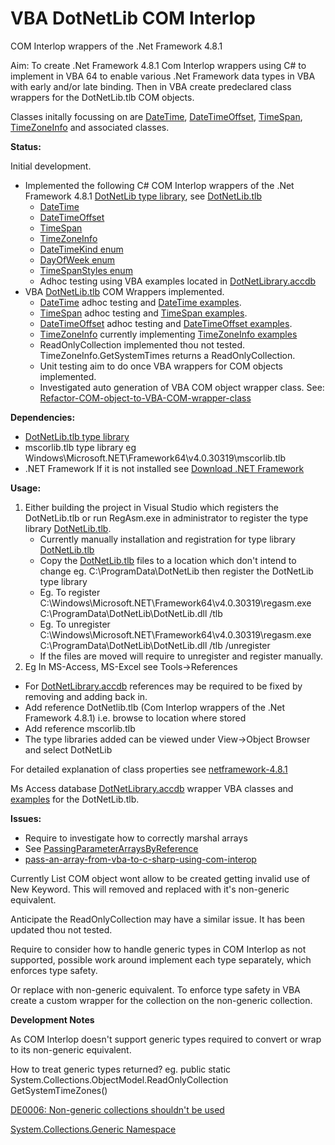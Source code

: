 # VBA DotNetLib COM Interlop
 COM Interlop wrappers of the .Net Framework 4.8.1
 
  Aim: To create .Net Framework 4.8.1 Com Interlop wrappers using C# to implement in VBA 64 to enable various .Net Framework data types in VBA with early and/or late binding. Then in VBA create predeclared class wrappers for the DotNetLib.tlb COM objects.
 
 Classes initally focussing on are [DateTime](https://learn.microsoft.com/en-us/dotnet/api/system.datetime?view=netframework-4.8.1), [DateTimeOffset](https://learn.microsoft.com/en-us/dotnet/api/system.datetimeoffset?view=netframework-4.8.1), [TimeSpan](https://learn.microsoft.com/en-us/dotnet/api/system.timespan?view=netframework-4.8.1),  [TimeZoneInfo](https://learn.microsoft.com/en-us/dotnet/api/system.timezoneinfo?view=netframework-4.8.1) and associated classes.
 
  **Status:**
  
  Initial development.
  - Implemented the following C# COM Interlop wrappers of the .Net Framework 4.8.1 [DotNetLib type library](https://github.com/MarkJohnstoneGitHub/VBA-DotNetLib/tree/main/COMDotNetLib), see [DotNetLib.tlb](https://github.com/MarkJohnstoneGitHub/VBA-DotNetLib/tree/main/COMDotNetLib/bin/Release)
     - [DateTime](https://github.com/MarkJohnstoneGitHub/VBA-DotNetLib/blob/main/COMDotNetLib/System/DateTime.cs)
     - [DateTimeOffset](https://github.com/MarkJohnstoneGitHub/VBA-DotNetLib/blob/main/COMDotNetLib/System/DateTimeOffset.cs)
     - [TimeSpan](https://github.com/MarkJohnstoneGitHub/VBA-DotNetLib/blob/main/COMDotNetLib/System/TimeSpan.cs)
     - [TimeZoneInfo](https://github.com/MarkJohnstoneGitHub/VBA-DotNetLib/blob/main/COMDotNetLib/System/TimeZoneInfo.cs)
     - [DateTimeKind enum](https://github.com/MarkJohnstoneGitHub/VBA-DotNetLib/blob/main/COMDotNetLib/System/DateTimeKind.cs)
     - [DayOfWeek enum ](https://github.com/MarkJohnstoneGitHub/VBA-DotNetLib/blob/main/COMDotNetLib/System/DayOfWeek.cs)
     - [TimeSpanStyles enum](https://github.com/MarkJohnstoneGitHub/VBA-DotNetLib/blob/main/COMDotNetLib/System/Globalization/TimeSpanStyles.cs)
     - Adhoc testing using VBA examples located in [DotNetLibrary.accdb](https://github.com/MarkJohnstoneGitHub/VBA-DotNetLib/blob/main/VBA/DotNetLibrary.accdb)
- VBA [DotNetLib.tlb](https://github.com/MarkJohnstoneGitHub/VBA-DotNetLib/tree/main/COMDotNetLib/bin/Release) COM Wrappers implemented.
  - [DateTime](https://github.com/MarkJohnstoneGitHub/VBA-DotNetLib/blob/main/VBA/VBADotNetLib/System/DateTime.cls) adhoc testing and [DateTime examples](https://github.com/MarkJohnstoneGitHub/VBA-DotNetLib/tree/main/VBA/Examples/DateTime).
  - [TimeSpan](https://github.com/MarkJohnstoneGitHub/VBA-DotNetLib/blob/main/VBA/VBADotNetLib/System/TimeSpan.cls) adhoc testing and [TimeSpan examples](https://github.com/MarkJohnstoneGitHub/VBA-DotNetLib/tree/main/VBA/Examples/TimeSpan).
  - [DateTimeOffset](https://github.com/MarkJohnstoneGitHub/VBA-DotNetLib/blob/main/VBA/VBADotNetLib/System/DateTimeOffset.cls) adhoc testing and [DateTimeOffset examples](https://github.com/MarkJohnstoneGitHub/VBA-DotNetLib/tree/main/VBA/Examples/DateTimeOffset).
  - [TimeZoneInfo](https://github.com/MarkJohnstoneGitHub/VBA-DotNetLib/blob/main/VBA/VBADotNetLib/System/TimeZoneInfo.cls) currently implementing [TimeZoneInfo examples](https://github.com/MarkJohnstoneGitHub/VBA-DotNetLib/tree/main/VBA/Examples/TimeZoneInfo)
  - ReadOnlyCollection implemented thou not tested.  TimeZoneInfo.GetSystemTimes returns a ReadOnlyCollection. 
  - Unit testing aim to do once VBA wrappers for COM objects implemented.
  - Investigated auto generation of VBA COM object wrapper class. See: [Refactor-COM-object-to-VBA-COM-wrapper-class](https://github.com/MarkJohnstoneGitHub/Refactor-COM-object-to-VBA-COM-wrapper-class)
  
 **Dependencies:**
 - [DotNetLib.tlb type library](https://github.com/MarkJohnstoneGitHub/VBA-DotNetLib/tree/main/COMDotNetLib/bin/Release)
 - mscorlib.tlb type library eg Windows\Microsoft.NET\Framework64\v4.0.30319\mscorlib.tlb
 - .NET Framework If it is not installed see [Download .NET Framework](https://dotnet.microsoft.com/en-us/download/dotnet-framework)

 **Usage:**
 
 1) Either building the project in Visual Studio which registers the DotNetLib.tlb or run RegAsm.exe in administrator to register the type library [DotNetLib.tlb](https://github.com/MarkJohnstoneGitHub/VBA-DotNetLib/tree/main/COMDotNetLib/bin/Release).
    - Currently manually installation and registration for type library [DotNetLib.tlb](https://github.com/MarkJohnstoneGitHub/VBA-DotNetLib/tree/main/COMDotNetLib/bin/Release)
    - Copy the [DotNetLib.tlb](https://github.com/MarkJohnstoneGitHub/VBA-DotNetLib/tree/main/COMDotNetLib/bin/Release) files to a location which don't intend to change eg. C:\ProgramData\DotNetLib then register the DotNetLib type library
    - Eg. To register C:\Windows\Microsoft.NET\Framework64\v4.0.30319\regasm.exe C:\ProgramData\DotNetLib\DotNetLib.dll /tlb 
    - Eg. To unregister C:\Windows\Microsoft.NET\Framework64\v4.0.30319\regasm.exe C:\ProgramData\DotNetLib\DotNetLib.dll /tlb /unregister
    - If the files are moved will require to unregister and register manually.
 2) Eg In MS-Access, MS-Excel see Tools->References
   - For [DotNetLibrary.accdb](https://github.com/MarkJohnstoneGitHub/VBA-DotNetLib/blob/main/VBA/DotNetLibrary.accdb) references may be required to be fixed by removing and adding back in.
   - Add reference DotNetlib.tlb (Com Interlop wrappers of the .Net Framework 4.8.1)  i.e. browse to location where stored 
   - Add reference mscorlib.tlb
   - The type libraries added can be viewed under View->Object Browser and select DotNetLib 
 
For detailed explanation of class properties see [netframework-4.8.1](https://learn.microsoft.com/en-us/dotnet/api/system?view=netframework-4.8.1)

Ms Access database [DotNetLibrary.accdb](https://github.com/MarkJohnstoneGitHub/VBA-DotNetLib/blob/main/VBA/DotNetLibrary.accdb) wrapper VBA classes and [examples](https://github.com/MarkJohnstoneGitHub/VBA-DotNetLib/tree/main/VBA/Examples) for the DotNetLib.tlb.

 
 **Issues:**
  - Require to investigate how to correctly marshal arrays
  - See [PassingParameterArraysByReference](https://www.l3harrisgeospatial.com/docs/PassingParameterArraysByReference.html)
  - [pass-an-array-from-vba-to-c-sharp-using-com-interop](https://stackoverflow.com/questions/2027758/pass-an-array-from-vba-to-c-sharp-using-com-interop)
 
 Currently List COM object wont allow to be created getting invalid use of New Keyword.  This will removed and replaced with it's non-generic equivalent.
 
 Anticipate the ReadOnlyCollection may have a similar issue. It has been updated thou not tested.
 
 Require to consider how to handle generic types in COM Interlop as not supported, possible work around implement each type separately, which enforces type safety.  
 
 Or replace with non-generic equivalent.  To enforce type safety in VBA create a custom wrapper for the collection on the non-generic collection.
 
 
 **Development Notes**
  
  As COM Interlop doesn't support generic types required to convert or wrap to its non-generic equivalent.
  
  How to treat generic types returned? eg. public static System.Collections.ObjectModel.ReadOnlyCollection<TimeZoneInfo> GetSystemTimeZones()
  
  
  [DE0006: Non-generic collections shouldn't be used](https://github.com/dotnet/platform-compat/blob/master/docs/DE0006.md)
 
  [System.Collections.Generic Namespace](https://learn.microsoft.com/en-us/dotnet/api/system.collections.generic?view=netframework-4.8.1)
 
